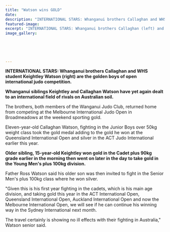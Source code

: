 ```yaml
---
title: "Watson wins GOLD"
date: 
description: "INTERNATIONAL STARS: Whanganui brothers Callaghan and WHS student Keightley Watson (right) are the golden boys of open international judo competition, Wanganui Chronicle article on 16/8/16..."
featured-image: 
excerpt: "INTERNATIONAL STARS: Whanganui brothers Callaghan (left) and WHS student Keightley Watson are the golden boys of open international judo competition."
image_gallery:
	
	
	
	
	
---
```


<p><strong>INTERNATIONAL STARS: Whanganui brothers Callaghan and WHS student Keightley Watson (right) are the golden boys of open international judo competition.</strong></p>
<p><strong>Whanganui siblings Keightley and Callaghan Watson have yet again dealt to an international field of rivals on Australian soil.</strong></p>
<p>The brothers, both members of the Wanganui Judo Club, returned home from competing at the Melbourne International Judo Open in Broadmeadows at the weekend sporting gold.</p>
<p>Eleven-year-old Callaghan Watson, fighting in the Junior Boys over 50kg weight class took the gold medal adding to the gold he won at the Queensland International Open and silver in the ACT Judo International earlier this year.</p>
<p><strong>Older sibling, 15-year-old Keightley won gold in the Cadet plus 90kg grade earlier in the morning then went on later in the day to take gold in the Young Men's plus 100kg division.</strong></p>
<p>Father Ross Watson said his older son was then invited to fight in the Senior Men's plus 100kg class where he won silver.</p>
<p>"Given this is his first year fighting in the cadets, which is his main age division, and taking gold this year in the ACT International Open, Queensland International Open, Auckland International Open and now the Melbourne International Open, we will see if he can continue his winning way in the Sydney International next month.</p>
<p>The travel certainly is showing no ill effects with their fighting in Australia," Watson senior said.</p>

